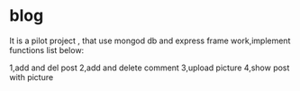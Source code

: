 blog
====
It is a pilot project , that use mongod db and express frame work,implement functions list below:

1,add and del post
2,add and delete comment
3,upload picture
4,show post with picture
